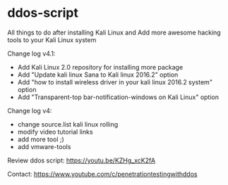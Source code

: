 # ddos-script
All  things to do after installing Kali Linux and Add more awesome hacking tools to your Kali Linux system


Change log v4.1:
+ Add Kali Linux 2.0 repository for installing more package
+ Add "Update kali linux Sana to Kali linux 2016.2" option
+ Add "how to install wireless driver in your kali linux 2016.2 system" option
+ Add "Transparent-top bar-notification-windows on Kali Linux" option


Change log v4:
- change source.list kali linux rolling
- modify video tutorial links
- add more tool ;)
- add vmware-tools


Review ddos script: https://youtu.be/KZHg_xcK2fA

Contact: https://www.youtube.com/c/penetrationtestingwithddos
